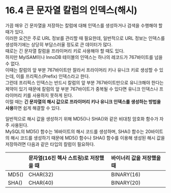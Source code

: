 # 16.4 큰 문자열 칼럼의 인덱스(해시)

가끔 매우 긴 문자열을 저장하는 칼럼에 대해 인덱스를 생성하거나 검색을 수행해야 할 때가 있다.  
이러한 요건은 주로 URL 정보를 관리할 때 필요한데, 일반적으로 URL 정보는 인덱스를 생성하기에는 상당히 부담스러울 정도로 큰 데이터가 많다.  
때로는 긴 문자열 칼럼을 프라이머리 키로 사용해야 할 때도 있다.  
하지만 MyISAM이나 InnoDB 테이블의 인덱스는 하나의 레코드가 767바이트를 넘을 수 없다.  
이때는 칼럼의 앞 부분 767바이트만 잘라서 프라이머리 키나 유니크 키로 생성할 수 있는데, 이를 프리픽스(Prefix) 인덱스라고 한다.  
그런데 프리픽스 인덱스는 반드시 칼럼의 앞 부분 767바이트만으로 유니크해야 한다는 제약이 있기 때문에 칼럼의 앞 부분 767바이트가 중복될 수 있다면 유니크 인덱스나 프라이머리 키를 사용하지 못하게 된다.  
이럴 때는 **긴 문자열의 해시 값으로 프라이머리 키나 유니크 인덱스를 생성하는 방법을 사용**하면 쉽게 해결할 수 있다.

일반적으로 해시 값을 생성하기 위해 MD5()나 SHA()와 같은 비대칭 암호화 함수가 자주 사용된다.  
MySQL의 MD5() 함수는 16바이트의 해시 코드를 생성하며, SHA() 함수는 20바이트의 해시 코드를 생성하기 때문에 MD5() 함수나 SHA() 함수를 이용해 생성된 해시 값을 저장하려면 다음과 같은 타입의 칼럼이 필요하다.

|       | 문자열(16진 헥사 스트링)로 저장했을 때 | 바이너리 값을 저장했을 때 |
| :---- | :----------------------------- | :------------------ |
| MD5() | CHAR(32)                       | BINARY(16)          |
| SHA() | CHAR(40)                       | BINARY(20)          |
